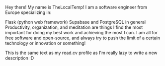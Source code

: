 Hey there!
My name is TheLocalTemp! I am a software engineer from Europe specializing in:

Flask (python web framework)
Supabase and PostgreSQL in general
Productivity, organization, and meditation are things I find the most important for doing my best work and achieving the most I can. I am all for free software and open-source, and always try to push the limit of a certain technology or innovation or something!

This is the same text as my read.cv profile as I'm really lazy to write a new description :D
